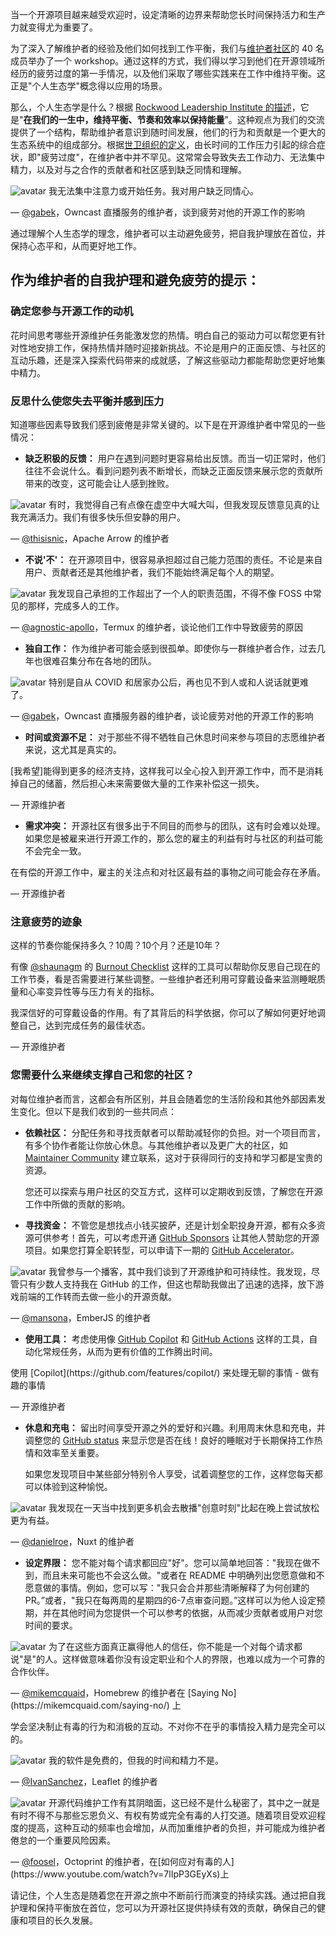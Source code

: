 
当一个开源项目越来越受欢迎时，设定清晰的边界来帮助您长时间保持活力和生产力就变得尤为重要了。

为了深入了解维护者的经验及他们如何找到工作平衡，我们与<a href="http://maintainers.github.com/">维护者社区</a>的 40 名成员举办了一个 workshop。通过这样的方式，我们得以学习到他们在开源领域所经历的疲劳过度的第一手情况，以及他们采取了哪些实践来在工作中维持平衡。这正是"个人生态学"概念得以应用的场景。

那么，个人生态学是什么？根据 <a href="https://rockwoodleadership.org/nonprofit-four-day-workweek-can-take-care-still-change-world/#:~:text=personal%20ecology%3A%20maintaining%20balance%2C%20pacing%20and%20efficiency%20to%20sustain%20your%20energy%20over%20a%20lifetime%20of%20activism">Rockwood Leadership Institute 的描述</a>，它是"<strong>在我们的一生中，维持平衡、节奏和效率以保持能量</strong>”。这种观点为我们的交流提供了一个结构，帮助维护者意识到随时间发展，他们的行为和贡献是一个更大的生态系统中的组成部分。根据[世卫组织的定义](https://icd.who.int/browse11/l-m/en#/http://id.who.int/icd/entity/129180281)，由长时间的工作压力引起的综合症状，即"疲劳过度"，在维护者中并不罕见。这常常会导致失去工作动力、无法集中精力，以及对与之合作的贡献者和社区感到缺乏同情和理解。

<aside markdown="1" class="pquote">
  <img src="https://avatars.githubusercontent.com/gabek?s=180" class="pquote-avatar" alt="avatar">
  我无法集中注意力或开始任务。我对用户缺乏同情心。
  <p markdown="1" class="pquote-credit">
— <a href="https://github.com/gabek">@gabek</a>，Owncast 直播服务的维护者，谈到疲劳对他的开源工作的影响
  </p>
</aside>

通过理解个人生态学的理念，维护者可以主动避免疲劳，把自我护理放在首位，并保持心态平和，从而更好地工作。

## 作为维护者的自我护理和避免疲劳的提示：

### 确定您参与开源工作的动机

花时间思考哪些开源维护任务能激发您的热情。明白自己的驱动力可以帮您更有针对性地安排工作，保持热情并随时迎接新挑战。不论是用户的正面反馈、与社区的互动乐趣，还是深入探索代码带来的成就感，了解这些驱动力都能帮助您更好地集中精力。

### 反思什么使您失去平衡并感到压力

知道哪些因素导致我们感到疲倦是非常关键的。以下是在开源维护者中常见的一些情况：

* **缺乏积极的反馈：** 用户在遇到问题时更容易给出反馈。而当一切正常时，他们往往不会说什么。看到问题列表不断增长，而缺乏正面反馈来展示您的贡献所带来的改变，这可能会让人感到挫败。

<aside markdown="1" class="pquote">
  <img src="https://avatars.githubusercontent.com/thisisnic?s=180" class="pquote-avatar" alt="avatar">
  有时，我觉得自己有点像在虚空中大喊大叫，但我发现反馈意见真的让我充满活力。我们有很多快乐但安静的用户。
  <p markdown="1" class="pquote-credit">
— <a href="https://github.com/thisisnic">@thisisnic</a>，Apache Arrow 的维护者
  </p>
</aside>

* **不说'不'：** 在开源项目中，很容易承担超过自己能力范围的责任。不论是来自用户、贡献者还是其他维护者，我们不能始终满足每个人的期望。

<aside markdown="1" class="pquote">
  <img src="https://avatars.githubusercontent.com/agnostic-apollo?s=180" class="pquote-avatar" alt="avatar">
  我发现自己承担的工作超出了一个人的职责范围，不得不像 FOSS 中常见的那样，完成多人的工作。
  <p markdown="1" class="pquote-credit">
— <a href="https://github.com/agnostic-apollo">@agnostic-apollo</a>，Termux 的维护者，谈论他们工作中导致疲劳的原因
  </p>
</aside>

* **独自工作：** 作为维护者可能会感到很孤单。即使你与一群维护者合作，过去几年也很难召集分布在各地的团队。

<aside markdown="1" class="pquote">
  <img src="https://avatars.githubusercontent.com/gabek?s=180" class="pquote-avatar" alt="avatar">
 特别是自从 COVID 和居家办公后，再也见不到人或和人说话就更难了。
  <p markdown="1" class="pquote-credit">
— <a href="https://github.com/gabek">@gabek</a>，Owncast 直播服务器的维护者，谈论疲劳对他的开源工作的影响
  </p>
</aside>

* **时间或资源不足：** 对于那些不得不牺牲自己休息时间来参与项目的志愿维护者来说，这尤其是真实的。

<aside markdown="1" class="pquote">
  [我希望]能得到更多的经济支持，这样我可以全心投入到开源工作中，而不是消耗掉自己的储蓄，然后担心未来需要做大量的工作来补偿这一损失。
  <p markdown="1" class="pquote-credit">
— 开源维护者
  </p>
</aside>

* **需求冲突：** 开源社区有很多出于不同目的而参与的团队，这有时会难以处理。如果您是被雇来进行开源工作的，那么您的雇主的利益有时与社区的利益可能不会完全一致。

<aside markdown="1" class="pquote">
  在有偿的开源工作中，雇主的关注点和对社区最有益的事物之间可能会存在矛盾。
  <p markdown="1" class="pquote-credit">
— 开源维护者
  </p>
</aside>

### 注意疲劳的迹象

这样的节奏你能保持多久？10周？10个月？还是10年？

有像 [@shaunagm](https://github.com/shaunagm) 的 [Burnout Checklist](https://governingopen.com/resources/signs-of-burnout-checklist.html) 这样的工具可以帮助你反思自己现在的工作节奏，看是否需要进行某些调整。一些维护者还利用可穿戴设备来监测睡眠质量和心率变异性等与压力有关的指标。

<aside markdown="1" class="pquote">
 我深信好的可穿戴设备的作用。有了其背后的科学依据，你可以了解如何更好地调整自己，达到完成任务的最佳状态。
  <p markdown="1" class="pquote-credit">
— 开源维护者
  </p>
</aside>

### 您需要什么来继续支撑自己和您的社区？

对每位维护者而言，这都会有所区别，并且会随着您的生活阶段和其他外部因素发生变化。但以下是我们收到的一些共同点：

* **依赖社区：** 分配任务和寻找贡献者可以帮助减轻你的负担。对一个项目而言，有多个协作者能让你放心休息。与其他维护者以及更广大的社区，如 [Maintainer Community](http://maintainers.github.com/) 建立联系，这对于获得同行的支持和学习都是宝贵的资源。

  您还可以探索与用户社区的交互方式，这样可以定期收到反馈，了解您在开源工作中所做的贡献的影响。

* **寻找资金：** 不管您是想找点小钱买披萨，还是计划全职投身开源，都有众多资源可供参考！首先，可以考虑开通 [GitHub Sponsors](https://github.com/sponsors) 让其他人赞助您的开源项目。如果您打算全职转型，可以申请下一期的 [GitHub Accelerator](http://accelerator.github.com/)。

<aside markdown="1" class="pquote">
  <img src="https://avatars.githubusercontent.com/mansona?s=180" class="pquote-avatar" alt="avatar">
我曾参与一个播客，其中我们谈到了开源维护和可持续性。我发现，尽管只有少数人支持我在 GitHub 的工作，但这也帮助我做出了迅速的选择，放下游戏前端的工作转而去做一些小的开源贡献。
  <p markdown="1" class="pquote-credit">
— <a href="https://github.com/mansona">@mansona</a>，EmberJS 的维护者
  </p>
</aside>

* **使用工具：** 考虑使用像 [GitHub Copilot](https://github.com/features/copilot/) 和 [GitHub Actions](https://github.com/features/actions) 这样的工具，自动化常规任务，从而为更有价值的工作腾出时间。

<aside markdown="1" class="pquote">
 使用 [Copilot](https://github.com/features/copilot/) 来处理无聊的事情 - 做有趣的事情
  <p markdown="1" class="pquote-credit">
— 开源维护者
  </p>
</aside>

* **休息和充电：** 留出时间享受开源之外的爱好和兴趣。利用周末休息和充电，并调整您的 [GitHub status](https://docs.github.com/account-and-profile/setting-up-and-managing-your-github-profile/customizing-your-profile/personalizing-your-profile#setting-a-status) 来显示您是否在线！良好的睡眠对于长期保持工作热情和效率至关重要。

  如果您发现项目中某些部分特别令人享受，试着调整您的工作，这样您每天都可以体验到这种愉悦。

<aside markdown="1" class="pquote">
  <img src="https://avatars.githubusercontent.com/danielroe?s=180" class="pquote-avatar" alt="avatar">
我发现在一天当中找到更多机会去散播"创意时刻"比起在晚上尝试放松更为有益。
  <p markdown="1" class="pquote-credit">
— <a href="https://github.com/danielroe">@danielroe</a>，Nuxt 的维护者
  </p>
</aside>

* **设定界限：** 您不能对每个请求都回应"好"。您可以简单地回答："我现在做不到，而且未来可能也不会这么做。"或者在 README 中明确列出您愿意做和不愿意做的事情。例如，您可以写："我只会合并那些清晰解释了为何创建的 PR。”或者，"我只在每两周的星期四的6-7点审查问题。”这样可以为他人设定预期，并在其他时间为您提供一个可以参考的依据，从而减少贡献者或用户对您时间的要求。

<aside markdown="1" class="pquote">
  <img src="https://avatars.githubusercontent.com/mikemcquaid?s=180" class="pquote-avatar" alt="avatar">
为了在这些方面真正赢得他人的信任，你不能是一个对每个请求都说"是"的人。这样做意味着你没有设定职业和个人的界限，也难以成为一个可靠的合作伙伴。
  <p markdown="1" class="pquote-credit">
— <a href="https://github.com/mikemcquaid">@mikemcquaid</a>，Homebrew 的维护者在 [Saying No](https://mikemcquaid.com/saying-no/) 上
  </p>
</aside>

学会坚决制止有毒的行为和消极的互动。不对你不在乎的事情投入精力是完全可以的。

<aside markdown="1" class="pquote">
  <img src="https://avatars.githubusercontent.com/IvanSanchez?s=180" class="pquote-avatar" alt="avatar">
我的软件是免费的，但我的时间和精力不是。
  <p markdown="1" class="pquote-credit">
— <a href="https://github.com/IvanSanchez">@IvanSanchez</a>，Leaflet 的维护者
  </p>
</aside>

<aside markdown="1" class="pquote">
  <img src="https://avatars.githubusercontent.com/foosel?s=180" class="pquote-avatar" alt="avatar">
开源代码维护工作有其阴暗面，这已经不是什么秘密了，其中之一就是有时不得不与那些忘恩负义、有权有势或完全有毒的人打交道。随着项目受欢迎程度的提高，这种互动的频率也会增加，从而加重维护者的负担，并可能成为维护者倦怠的一个重要风险因素。
  <p markdown="1" class="pquote-credit">
— <a href="https://github.com/foosel">@foosel</a>，Octoprint 的维护者，在[如何应对有毒的人](https://www.youtube.com/watch?v=7lIpP3GEyXs)上
  </p>
</aside>

请记住，个人生态是随着您在开源之旅中不断前行而演变的持续实践。通过把自我护理和保持平衡放在首位，您可以为开源社区提供持续有效的贡献，确保自己的健康和项目的长久发展。

